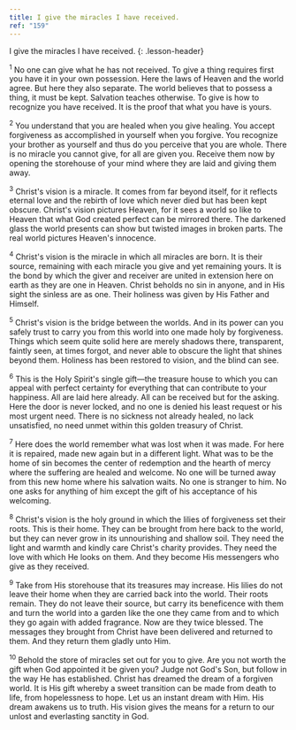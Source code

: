```yaml
---
title: I give the miracles I have received.
ref: "159"
---
```


I give the miracles I have received.
{: .lesson-header}

<sup>1</sup> No one can give what he has not received. To give a thing
requires first you have it in your own possession. Here the laws of
Heaven and the world agree. But here they also separate. The world
believes that to possess a thing, it must be kept. Salvation teaches
otherwise. To give is how to recognize you have received. It is the
proof that what you have is yours.

<sup>2</sup> You understand that you are healed when you give healing.
You accept forgiveness as accomplished in yourself when you forgive. You
recognize your brother as yourself and thus do you perceive that you are
whole. There is no miracle you cannot give, for all are given you.
Receive them now by opening the storehouse of your mind where they are
laid and giving them away.

<sup>3</sup> Christ's vision is a miracle. It comes from far beyond
itself, for it reflects eternal love and the rebirth of love which never
died but has been kept obscure. Christ's vision pictures Heaven, for it
sees a world so like to Heaven that what God created perfect can be
mirrored there. The darkened glass the world presents can show but
twisted images in broken parts. The real world pictures Heaven's
innocence.

<sup>4</sup> Christ's vision is the miracle in which all miracles are
born. It is their source, remaining with each miracle you give and yet
remaining yours. It is the bond by which the giver and receiver are
united in extension here on earth as they are one in Heaven. Christ
beholds no sin in anyone, and in His sight the sinless are as one. Their
holiness was given by His Father and Himself.

<sup>5</sup> Christ's vision is the bridge between the worlds. And in
its power can you safely trust to carry you from this world into one
made holy by forgiveness. Things which seem quite solid here are merely
shadows there, transparent, faintly seen, at times forgot, and never
able to obscure the light that shines beyond them. Holiness has been
restored to vision, and the blind can see.

<sup>6</sup> This is the Holy Spirit's single gift—the treasure house to
which you can appeal with perfect certainty for everything that can
contribute to your happiness. All are laid here already. All can be
received but for the asking. Here the door is never locked, and no one
is denied his least request or his most urgent need. There is no
sickness not already healed, no lack unsatisfied, no need unmet within
this golden treasury of Christ.

<sup>7</sup> Here does the world remember what was lost when it was
made. For here it is repaired, made new again but in a different light.
What was to be the home of sin becomes the center of redemption and the
hearth of mercy where the suffering are healed and welcome. No one will
be turned away from this new home where his salvation waits. No one is
stranger to him. No one asks for anything of him except the gift of his
acceptance of his welcoming.

<sup>8</sup> Christ's vision is the holy ground in which the lilies of
forgiveness set their roots. This is their home. They can be brought
from here back to the world, but they can never grow in its unnourishing
and shallow soil. They need the light and warmth and kindly care
Christ's charity provides. They need the love with which He looks on
them. And they become His messengers who give as they received.

<sup>9</sup> Take from His storehouse that its treasures may increase.
His lilies do not leave their home when they are carried back into the
world. Their roots remain. They do not leave their source, but carry its
beneficence with them and turn the world into a garden like the one they
came from and to which they go again with added fragrance. Now are they
twice blessed. The messages they brought from Christ have been delivered
and returned to them. And they return them gladly unto Him.

<sup>10</sup> Behold the store of miracles set out for you to give. Are
you not worth the gift when God appointed it be given you? Judge not
God's Son, but follow in the way He has established. Christ has dreamed
the dream of a forgiven world. It is His gift whereby a sweet transition
can be made from death to life, from hopelessness to hope. Let us an
instant dream with Him. His dream awakens us to truth. His vision gives
the means for a return to our unlost and everlasting sanctity in God.

